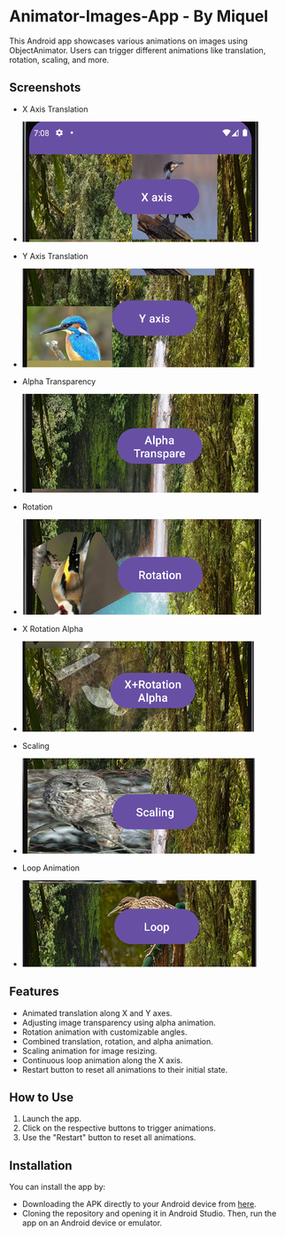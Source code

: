 # Animator-Images-App - By Miquel

This Android app showcases various animations on images using ObjectAnimator. Users can trigger different animations like translation, rotation, scaling, and more.

## Screenshots
- X Axis Translation
- 
  ![X Axis](/images/xAxis.PNG)
  
- Y Axis Translation
- 
  ![Y Axis](/images/yAxis.PNG)
  
- Alpha Transparency
- 
  ![Alpha Transparency](/images/alphaTranspare.PNG)
  
- Rotation
- 
  ![Rotation](/images/rotation.PNG)
  
- X Rotation Alpha
- 
  ![X Rotation Alpha](/images/x-rotationaAlpha.PNG)
  
- Scaling
- 
  ![Scaling](/images/scaling.PNG)
  
- Loop Animation
- 
  ![Loop](/images/loop.PNG)

## Features
- Animated translation along X and Y axes.
- Adjusting image transparency using alpha animation.
- Rotation animation with customizable angles.
- Combined translation, rotation, and alpha animation.
- Scaling animation for image resizing.
- Continuous loop animation along the X axis.
- Restart button to reset all animations to their initial state.

## How to Use
1. Launch the app.
2. Click on the respective buttons to trigger animations.
3. Use the "Restart" button to reset all animations.

## Installation
You can install the app by:
- Downloading the APK directly to your Android device from [here](app-debug.apk).
- Cloning the repository and opening it in Android Studio. Then, run the app on an Android device or emulator.
